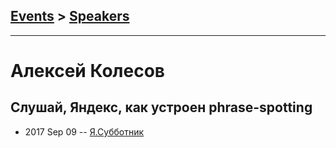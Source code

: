 ## [Events](../README.md) > [Speakers](../speakers.md)
---

# Алексей Колесов

## Слушай, Яндекс, как устроен phrase-spotting
- 2017 Sep 09 -- [Я.Субботник](https://events.yandex.ru/lib/talks/4924/)    
